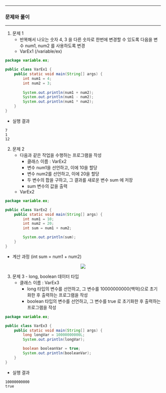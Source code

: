 -----
### 문제와 풀이
-----
1. 문제 1
   - 반복해서 나오는 숫자 4, 3 을 다른 숫자로 한번에 변경할 수 있도록 다음을 변수 num1, num2 를 사용하도록 변경
   - VarEx1 (/variable/ex)
```java
package variable.ex;

public class VarEx1 {
    public static void main(String[] args) {
        int num1 = 4;
        int num2 = 3;
        
        System.out.println(num1 + num2);
        System.out.println(num1 - num2);
        System.out.println(num1 * num2);
    }
}
```
  - 실행 결과
```
7
1
12
```

2. 문제 2
   - 다음과 같은 작업을 수행하는 프로그램을 작성
      + 클래스 이름 : VarEx2
      + 변수 num1을 선언하고, 이에 10을 할당
      + 변수 num2를 선언하고, 이에 20을 할당
      + 두 변수의 합을 구하고, 그 결과를 새로운 변수 sum 에 저장
      + sum 변수의 값을 출력
   - VarEx2
```java
package variable.ex;

public class VarEx2 {
    public static void main(String[] args) {
        int num1 = 10;
        int num2 = 20;
        int sum = num1 + num2;

        System.out.println(sum);
    }
}
```
  - 계산 과정 (int sum = num1 + num2)
<div align="center">
<img src="https://github.com/user-attachments/assets/a85c8d11-6247-40c5-8f6b-4fec9e5e4c06">
</div>


3. 문제 3 - long, boolean 데이터 타입
   - 클래스 이름 : VarEx3
      + long 타입의 변수를 선언하고, 그 변수를 10000000000(백억)으로 초기화한 후 출력하는 프로그램을 작성
      + boolean 타입의 변수를 선언하고, 그 변수를 true 로 초기화한 후 출력하는 프로그램을 작성
```java
package variable.ex;

public class VarEx3 {
    public static void main(String[] args) {
        long longVar = 10000000000L;
        System.out.println(longVar);

        boolean booleanVar = true;
        System.out.println(booleanVar);
    }
}
```
  - 실행 결과
```
10000000000
true
```
